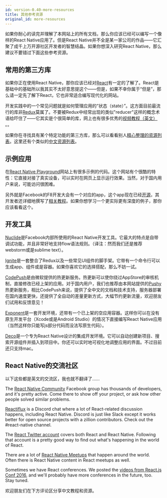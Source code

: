 ```yaml
---
id: version-0.40-more-resources
title: 其他参考资源
original_id: more-resources
---
```


如果你耐心的读完并理解了本网站上的所有文档，那么你应该已经可以编写一个像样的React Native应用了。但是React Native并不全是某一家公司的作品——它汇聚了成千上万开源社区开发者的智慧结晶。如果你想深入研究React Native，那么建议不要错过下面这些参考资源。

## 常用的第三方库

如果你正在使用React Native，那你应该已经对[React](https://facebook.github.io/react/)有一定的了解了。React是基础中的基础所以我其实不太好意思提这个——但是，如果不幸你属于“但是”，那么请一定先了解下React，它也非常适合编写现代化的网站。

开发实践中的一个常见问题就是如何管理应用的“状态（state）”。这方面目前最流行的库非[Redux](http://redux.js.org/)莫属了。不要被Redux中经常出现的类似"reducer"这样的概念术语给吓住了——它其实是个很简单的库，网上也有很多优秀的[视频教程（英文）](https://egghead.io/courses/getting-started-with-redux) 。。

如果你在寻找具有某个特定功能的第三方库，那么可以看看别人[精心整理的资源列表](https://github.com/jondot/awesome-react-native)。这里还有个类似的[中文资源列表](https://github.com/reactnativecn/react-native-guide)。

## 示例应用

在[React Native Playground](https://rnplay.org/apps/picks)网站上有很多示例的代码。这个网站有个很酷的特性：它直接对接了真实设备，可以实时在网页上显示运行效果。当然，对于国内用户来说，可能访问很困难。

另外就是Facebook的F8开发大会有一个对应的app，这个app现在已经[开源](https://github.com/fbsamples/f8app)，其开发者还详细地撰写了[相关教程](http://f8-app.liaohuqiu.net/#content)。如果你想学习一个更实际更有深度的例子，那你应该看看这个。

## 开发工具

[Nuclide](https://nuclide.io/)是Facebook内部所使用的React Native开发工具。它最大的特点是自带调试功能，并且非常好地支持flow语法规则。（译注：然而我们还是推荐webstorm或是sublime text）。

[Ignite](https://github.com/infinitered/ignite)是一套整合了Redux以及一些常见UI组件的脚手架。它带有一个命令行可以生成app、组件或是容器。如果你喜欢它的选择搭配，那么不妨一试。

[CodePush](https://microsoft.github.io/code-push/)是由微软提供的热更新服务。热更新可以使你绕过AppStore的审核机制，直接修改已经上架的应用。对于国内用户，我们也推荐由本网站提供的[Pushy](http://update.reactnative.cn)热更新服务，相比CodePush来说，提供了全中文的文档和技术支持，服务器部署在国内速度更快，还提供了全自动的差量更新方式，大幅节约更新流量，欢迎朋友们试用和反馈意见！

[Exponent](http://docs.getexponent.com/versions/v6.0.0/index.html)是一套开发环境，还带有一个已上架的空应用容器。这样你可以在没有原生开发平台（Xcode或是Android Studio）的情况下直接编写React Native应用（当然这样你只能写js部分代码而没法写原生代码）。 

[Deco](https://www.decosoftware.com/)是一个专为React Native设计的集成开发环境。它可以自动创建新项目、搜索开源组件并插入到项目中。你还可以实时地可视化地调整应用的界面。不过目前还只支持mac。

## React Native的交流社区

以下这些都是英文的交流区，我也就不翻译了……

The [React Native Community](https://www.facebook.com/groups/react.native.community) Facebook group has thousands of developers, and it's pretty active. Come there to show off your project, or ask how other people solved similar problems.

[Reactiflux](https://discord.gg/0ZcbPKXt5bZjGY5n) is a Discord chat where a lot of React-related discussion happens, including React Native. Discord is just like Slack except it works better for open source projects with a zillion contributors. Check out the #react-native channel.

The [React Twitter account](https://twitter.com/reactjs) covers both React and React Native. Following that account is a pretty good way to find out what's happening in the world of React.

There are a lot of [React Native Meetups](http://www.meetup.com/topics/react-native/) that happen around the world. Often there is React Native content in React meetups as well.

Sometimes we have React conferences. We posted the [videos from React.js Conf 2016](https://www.youtube.com/playlist?list=PLb0IAmt7-GS0M8Q95RIc2lOM6nc77q1IY), and we'll probably have more conferences in the future, too. Stay tuned.

欢迎朋友们在下方评论区分享中文教程和资源。